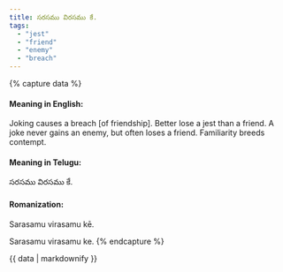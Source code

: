 ```yaml
---
title: సరసము విరసము కే.
tags:
  - "jest"
  - "friend"
  - "enemy"
  - "breach"
---
```


{% capture data %}
#### Meaning in English:
Joking causes a breach [of friendship].
Better lose a jest than a friend.
A joke never gains an enemy, but often loses a friend.
Familiarity breeds contempt.

#### Meaning in Telugu:
సరసము విరసము కే.

#### Romanization:
Sarasamu virasamu kē.

Sarasamu virasamu ke.
{% endcapture %}

{{ data | markdownify }}

